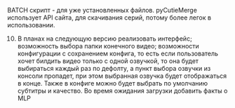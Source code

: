 BATCH скрипт - для уже установленных файлов. pyCutieMerge использует API сайта, для скачивания серий, потому более легок в использовании.

10) В планах на следующую версию реализовать интерфейс; возможность выбора папки конечного видео; возможности конфигурации с сохранением конфига, то есть если пользователь хочет билдить видео только с одной озвучкой, то она будет выбираться каждый раз по дефолту, а пункт выбора озвучки из консоли пропадет, при этом выбранная озвучка будет отображаться в конце. Также в конфиге можно будет выбрать по умолчанию субтитры и качество. Во время ожидания загрузки добавить факты о MLP

